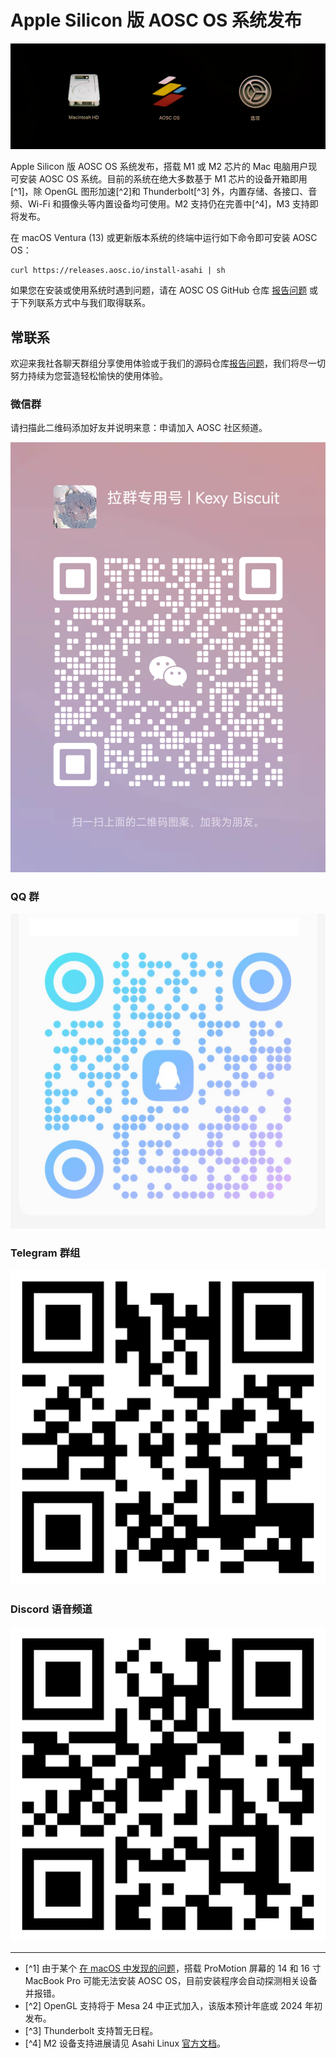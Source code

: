 Apple Silicon 版 AOSC OS 系统发布
====

![安同OS，启动！](special-issue/20231120/imgs/apple-silicon.jpg)

Apple Silicon 版 AOSC OS 系统发布，搭载 M1 或 M2 芯片的 Mac 电脑用户现可安装 AOSC OS 系统。目前的系统在绝大多数基于 M1 芯片的设备开箱即用[^1]，除 OpenGL 图形加速[^2]和 Thunderbolt[^3] 外，内置存储、各接口、音频、Wi-Fi 和摄像头等内置设备均可使用。M2 支持仍在完善中[^4]，M3 支持即将发布。

在 macOS Ventura (13) 或更新版本系统的终端中运行如下命令即可安装 AOSC OS：

```
curl https://releases.aosc.io/install-asahi | sh
```

如果您在安装或使用系统时遇到问题，请在 AOSC OS GitHub 仓库 [报告问题](https://github.com/AOSC-Dev/aosc-os-abbs/issues/new?assignees=&labels=&projects=&template=bug-report.yml) 或于下列联系方式中与我们取得联系。

常联系
----

欢迎来我社各聊天群组分享使用体验或于我们的源码仓库[报告问题](https://github.com/AOSC-Dev/aosc-os-abbs/issues/new?assignees=&labels=&projects=&template=bug-report.yml)，我们将尽一切努力持续为您营造轻松愉快的使用体验。

### 微信群

请扫描此二维码添加好友并说明来意：申请加入 AOSC 社区频道。

![wechat](/special-issue/20231017/imgs/wechat.png)

### QQ 群

![qq](/special-issue/20231017/imgs/qq.jpg)

### Telegram 群组

![telegram](/special-issue/20231017/imgs/telegram.png)

### Discord 语音频道

![discord](/special-issue/20231017/imgs/discord.png)

----

- [^1] 由于某个 [在 macOS 中发现的问题](https://github.com/AsahiLinux/docs/wiki/macOS-Sonoma-Boot-Failures)，搭载 ProMotion 屏幕的 14 和 16 寸 MacBook Pro 可能无法安装 AOSC OS，目前安装程序会自动探测相关设备并报错。
- [^2] OpenGL 支持将于 Mesa 24 中正式加入，该版本预计年底或 2024 年初发布。
- [^3] Thunderbolt 支持暂无日程。
- [^4] M2 设备支持进展请见 Asahi Linux [官方文档](https://github.com/AsahiLinux/docs/wiki/M2-Series-Feature-Support)。
